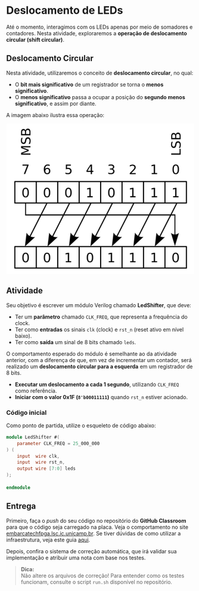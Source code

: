 # Deslocamento de LEDs  

Até o momento, interagimos com os LEDs apenas por meio de somadores e contadores. Nesta atividade, exploraremos a **operação de deslocamento circular (shift circular)**.

## Deslocamento Circular  

Nesta atividade, utilizaremos o conceito de **deslocamento circular**, no qual:  

- O **bit mais significativo** de um registrador se torna o **menos significativo**.  
- O **menos significativo** passa a ocupar a posição do **segundo menos significativo**, e assim por diante.  

A imagem abaixo ilustra essa operação:  

![Circular shift](circular_shifft.png)  

## Atividade  

Seu objetivo é escrever um módulo Verilog chamado **LedShifter**, que deve:  

- Ter um **parâmetro** chamado `CLK_FREQ`, que representa a frequência do clock.  
- Ter como **entradas** os sinais `clk` (clock) e `rst_n` (reset ativo em nível baixo).  
- Ter como **saída** um sinal de 8 bits chamado `leds`.  

O comportamento esperado do módulo é semelhante ao da atividade anterior, com a diferença de que, em vez de incrementar um contador, será realizado um **deslocamento circular para a esquerda** em um registrador de 8 bits.  

- **Executar um deslocamento a cada 1 segundo**, utilizando `CLK_FREQ` como referência.  
- **Iniciar com o valor 0x1F (`8'b00011111`)** quando `rst_n` estiver acionado.  

### Código inicial  

Como ponto de partida, utilize o esqueleto de código abaixo:  

```verilog
module LedShifter #(
    parameter CLK_FREQ = 25_000_000
) (
    input  wire clk,
    input  wire rst_n,
    output wire [7:0] leds
);

endmodule
```

## Entrega

Primeiro, faça o *push* do seu código no repositório do **GitHub Classroom** para que o código seja carregado na placa. Veja o comportamento no site [embarcatechfpga.lsc.ic.unicamp.br](https://embarcatechfpga.lsc.ic.unicamp.br). Se tiver dúvidas de como utilizar a infraestrutura, veja este guia [aqui](guia_remoto.md).

Depois, confira o sistema de correção automática, que irá validar sua implementação e atribuir uma nota com base nos testes.

> **Dica:**  
Não altere os arquivos de correção! Para entender como os testes funcionam, consulte o script `run.sh` disponível no repositório.
